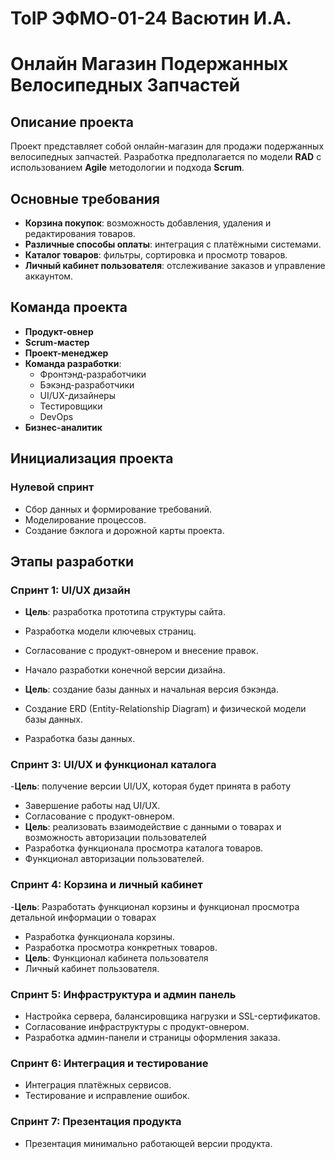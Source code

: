 # ToIP ЭФМО-01-24 Васютин И.А.
# Онлайн Магазин Подержанных Велосипедных Запчастей

## Описание проекта

Проект представляет собой онлайн-магазин для продажи подержанных велосипедных запчастей. Разработка предполагается по модели **RAD** с использованием **Agile** методологии и подхода **Scrum**.

## Основные требования

- **Корзина покупок**: возможность добавления, удаления и редактирования товаров.
- **Различные способы оплаты**: интеграция с платёжными системами.
- **Каталог товаров**: фильтры, сортировка и просмотр товаров.
- **Личный кабинет пользователя**: отслеживание заказов и управление аккаунтом.

## Команда проекта

- **Продукт-овнер**
- **Scrum-мастер**
- **Проект-менеджер**
- **Команда разработки**:
  - Фронтэнд-разработчики
  - Бэкэнд-разработчики
  - UI/UX-дизайнеры
  - Тестировщики
  - DevOps
- **Бизнес-аналитик**

## Инициализация проекта

### Нулевой спринт

- Сбор данных и формирование требований.
- Моделирование процессов.
- Создание бэклога и дорожной карты проекта.

## Этапы разработки

### Спринт 1: UI/UX дизайн

- **Цель**: разработка прототипа структуры сайта.
- Разработка модели ключевых страниц.
- Согласование с продукт-овнером и внесение правок.
- Начало разработки конечной версии дизайна.

- **Цель**: создание базы данных и начальная версия бэкэнда.
- Создание ERD (Entity-Relationship Diagram) и физической модели базы данных.
- Разработка базы данных.

### Спринт 3: UI/UX и функционал каталога
-**Цель**: получение версии UI/UX, которая будет принята в работу
- Завершение работы над UI/UX.
- Согласование с продукт-овнером.
- **Цель**: реализовать взаимодействие с данными о товарах и возможность авторизации пользователей 
- Разработка функционала просмотра каталога товаров.
- Функционал авторизации пользователей.

### Спринт 4: Корзина и личный кабинет
-**Цель**: Разработать функционал корзины и функционал просмотра детальной информации о товарах
- Разработка функционала корзины.
- Разработка просмотра конкретных товаров.
- **Цель**: Функционал кабинета пользователя
- Личный кабинет пользователя.

### Спринт 5: Инфраструктура и админ панель

- Настройка сервера, балансировщика нагрузки и SSL-сертификатов.
- Согласование инфраструктуры с продукт-овнером.
- Разработка админ-панели и страницы оформления заказа.

### Спринт 6: Интеграция и тестирование

- Интеграция платёжных сервисов.
- Тестирование и исправление ошибок.

### Спринт 7: Презентация продукта

- Презентация минимально работающей версии продукта.



